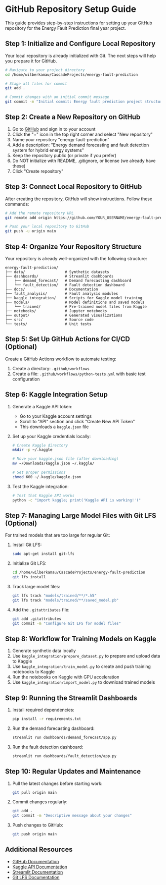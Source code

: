 # GitHub Repository Setup Guide

This guide provides step-by-step instructions for setting up your GitHub repository for the Energy Fault Prediction final year project.

## Step 1: Initialize and Configure Local Repository

Your local repository is already initialized with Git. The next steps will help you prepare it for GitHub.

```bash
# Navigate to your project directory
cd /home/wilberkamau/CascadeProjects/energy-fault-prediction

# Stage all files for commit
git add .

# Commit changes with an initial commit message
git commit -m "Initial commit: Energy fault prediction project structure"
```

## Step 2: Create a New Repository on GitHub

1. Go to [GitHub](https://github.com/) and sign in to your account
2. Click the "+" icon in the top right corner and select "New repository"
3. Name your repository "energy-fault-prediction"
4. Add a description: "Energy demand forecasting and fault detection system for hybrid energy systems"
5. Keep the repository public (or private if you prefer)
6. Do NOT initialize with README, .gitignore, or license (we already have these)
7. Click "Create repository"

## Step 3: Connect Local Repository to GitHub

After creating the repository, GitHub will show instructions. Follow these commands:

```bash
# Add the remote repository URL
git remote add origin https://github.com/YOUR_USERNAME/energy-fault-prediction.git

# Push your local repository to GitHub
git push -u origin main
```

## Step 4: Organize Your Repository Structure

Your repository is already well-organized with the following structure:

```
energy-fault-prediction/
├── data/                  # Synthetic datasets
├── dashboards/            # Streamlit dashboards
│   ├── demand_forecast/   # Demand forecasting dashboard
│   └── fault_detection/   # Fault detection dashboard
├── docs/                  # Documentation
├── fault_analysis/        # Fault analysis modules
├── kaggle_integration/    # Scripts for Kaggle model training
├── models/                # Model definitions and saved models
│   └── trained/           # Pre-trained model files from Kaggle
├── notebooks/             # Jupyter notebooks
├── output/                # Generated visualizations
├── src/                   # Source code
└── tests/                 # Unit tests
```

## Step 5: Set Up GitHub Actions for CI/CD (Optional)

Create a GitHub Actions workflow to automate testing:

1. Create a directory: `.github/workflows`
2. Create a file: `.github/workflows/python-tests.yml` with basic test configuration

## Step 6: Kaggle Integration Setup

1. Generate a Kaggle API token:
   - Go to your Kaggle account settings
   - Scroll to "API" section and click "Create New API Token"
   - This downloads a `kaggle.json` file

2. Set up your Kaggle credentials locally:
   ```bash
   # Create Kaggle directory
   mkdir -p ~/.kaggle
   
   # Move your kaggle.json file (after downloading)
   mv ~/Downloads/kaggle.json ~/.kaggle/
   
   # Set proper permissions
   chmod 600 ~/.kaggle/kaggle.json
   ```

3. Test the Kaggle integration:
   ```bash
   # Test that Kaggle API works
   python -c "import kaggle; print('Kaggle API is working!')"
   ```

## Step 7: Managing Large Model Files with Git LFS (Optional)

For trained models that are too large for regular Git:

1. Install Git LFS:
   ```bash
   sudo apt-get install git-lfs
   ```

2. Initialize Git LFS:
   ```bash
   cd /home/wilberkamau/CascadeProjects/energy-fault-prediction
   git lfs install
   ```

3. Track large model files:
   ```bash
   git lfs track "models/trained/**/*.h5"
   git lfs track "models/trained/**/saved_model.pb"
   ```

4. Add the `.gitattributes` file:
   ```bash
   git add .gitattributes
   git commit -m "Configure Git LFS for model files"
   ```

## Step 8: Workflow for Training Models on Kaggle

1. Generate synthetic data locally
2. Use `kaggle_integration/prepare_dataset.py` to prepare and upload data to Kaggle
3. Use `kaggle_integration/train_model.py` to create and push training notebooks to Kaggle
4. Run the notebooks on Kaggle with GPU acceleration
5. Use `kaggle_integration/import_model.py` to download trained models

## Step 9: Running the Streamlit Dashboards

1. Install required dependencies:
   ```bash
   pip install -r requirements.txt
   ```

2. Run the demand forecasting dashboard:
   ```bash
   streamlit run dashboards/demand_forecast/app.py
   ```

3. Run the fault detection dashboard:
   ```bash
   streamlit run dashboards/fault_detection/app.py
   ```

## Step 10: Regular Updates and Maintenance

1. Pull the latest changes before starting work:
   ```bash
   git pull origin main
   ```

2. Commit changes regularly:
   ```bash
   git add .
   git commit -m "Descriptive message about your changes"
   ```

3. Push changes to GitHub:
   ```bash
   git push origin main
   ```

## Additional Resources

- [GitHub Documentation](https://docs.github.com/)
- [Kaggle API Documentation](https://github.com/Kaggle/kaggle-api)
- [Streamlit Documentation](https://docs.streamlit.io/)
- [Git LFS Documentation](https://git-lfs.github.com/)
